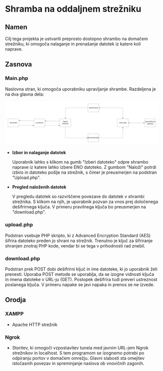 # Shramba na oddaljnem strežniku

## Namen
Cilj tega projekta je ustvariti preprosto dostopno shrambo na domačem strežniku, ki omogoča nalaganje in prenašanje datotek iz katere koli naprave.

## Zasnova

### Main.php
Naslovna stran, ki omogoča uporabniku upravljanje shrambe. Razdeljena je na dva glavna dela:

![diagram.png](https://github.com/NPodrekar/Projekt/blob/main/diagram.png)

- **Izbor in nalaganje datotek**

  Uporabnik lahko s klikom na gumb "Izberi datoteko" odpre shrambo naprave iz katere lahko izbere ENO datoteko. Z gumbom "Naloži" potrdi izbiro in datoteko pošlje na strežnik, s čimer je preusmerjen na podstran "Upload.php".

- **Pregled naloženih datotek**

  V pregledu datotek so razvrščene povezave do datotek v shrambi strežnika. S klikom na njih, je uporabnik pozvan za vnos prej določenega dešifrirnega ključa. V primeru pravilnega ključa bo preusmerjen na "download.php".

### upload.php
Podstran vsebuje PHP skripto, ki z Advanced Encryption Standard (AES) šifrira datoteko preden jo shrani na strežnik. Trenutno je ključ za šifriranje shranjen znotraj PHP kode, vendar bi se tega v prihodnosti rad znebil.

### download.php
Podstran prek POST dobi dešifrirni ključ in ime datoteke, ki jo uporabnik želi prenesti. Uporaba POST metode se uporablja, da se izogne vidnosti ključa in imena datoteke v URL-ju (GET). Postopek dešifrira tudi preveri ustreznost poslanega ključa. V primeru napake se javi napaka in prenos se ne izvede.

## Orodja

### XAMPP 
- Apache HTTP strežnik

### Ngrok 
- Storitev, ki omogoči vzpostavitev tunela med javnim URL-jem Ngrok strežnikov in localhost. S tem programom se izognemo potrebi po odpiranju portov v domačem omrežju. Glavni slabosti sta omejitev istočasnih povezav in spreminjanje naslova ob vnovičnih zagonih.
